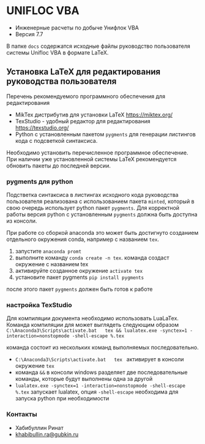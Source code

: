 # UNIFLOC VBA #

* Инженерные расчеты по добыче Унифлок VBA
* Версия 7.7


В папке `docs` содержатся исходные файлы руководство пользователя системы Unifloc VBA в формате LaTeX. 


## Установка LaTeX для редактирования руководства пользователя ###


Перечень рекомендуемого программного обеспечения для редактирования

* MikTex дистрибутив для установки LaTeX  https://miktex.org/ 
* TexStudio - удобный редактор для редактирования  https://texstudio.org/
* Python с установленным пакетом `pygments` для генерации листингов кода с подсветкой синтаксиса. 
 
 Необходимо установить перечисленное программное обеспечение. При наличии уже установленной системы LaTeX рекомендуется обновить пакеты до последней версии.
 
 ### pygments для python 
 
Подстветка синтаксиса в листингах исходного кода руководства пользователя реализована с использованием пакета `minted`, который в свою очередь использует python пакет `pygments`. Для корректной работы версия python с установленным `pygments` должна быть доступна из консоли. 

При работе со сборкой anaconda это может быть достигнуто созданием отдельного окружения conda, например с названием `tex`.

1. запустите `anaconda promt`
2. выполните команду `conda create -n tex`. команда создаст окружение с названием tex 
3. активируйте созданное окружение `activate tex` 
4. установите пакет pygments `pip install pygments`

после этого пакет `pygments` должен быть готов к работе

### настройка TexStudio 

Для компиляции документа необходимо использовать LuaLaTex. 
Команда компиляции для может выглядеть следующим образом
`C:\Anaconda3\Scripts\activate.bat   tex && lualatex.exe -synctex=1 -interaction=nonstopmode -shell-escape %.tex`

команда состоит из нескольких команд выполняемых последовательно.  
* `C:\Anaconda3\Scripts\activate.bat   tex ` активирует в консоли окружение `tex` 
* команда `&&` в консоли windows разделяет две последовательные команды, которые будут выполнены одна за другой 
* `lualatex.exe -synctex=1 -interaction=nonstopmode -shell-escape %.tex` запускает lualatex, опция `-shell-escape` необходима для запуска python при необходимости


 

### Контакты ###

* Хабибуллин Ринат
* khabibullin.ra@gubkin.ru


